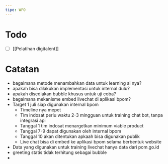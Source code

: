 ```yaml
---
tipe: WFO
---
```

# Todo
- [ ] [[Pelatihan digitalent]] 
# Catatan
- bagaimana metode menambahkan data untuk learning ai nya?
- apakah bisa dilakukan implementasi untuk internal dulu?
- apakah disediakan bubble khusus untuk uji coba?
- bagaimana mekanisme embed livechat di aplikasi bpom?
- Target 1 juli siap digunakan internal bpom
	- Timeline nya mepet
	- Tim indosat perlu waktu 2-3 mingguan untuk training chat bot, tanpa integrasi api
	- Tanggal 1 tim indosat menargetkan minimum viable product
	- Tanggal 7-9 dapat digunakan oleh internal bpom
	- Tanggal 10 akan ditentukan apkaah bisa digunakan publik
	- Live chat bisa di embed ke aplikasi bpom selama berbentuk website
- Data yang digunakan untuk training livechat hanya data dari pom.go.id
- greeting statis tidak terhitung sebagai bubble
- 